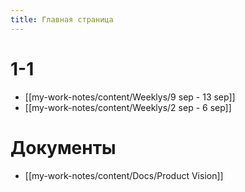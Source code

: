 ```yaml
---
title: Главная страница
---
```

# 1-1
- [[my-work-notes/content/Weeklys/9 sep - 13 sep]]
- [[my-work-notes/content/Weeklys/2 sep - 6 sep]]
# Документы
- [[my-work-notes/content/Docs/Product Vision]]

